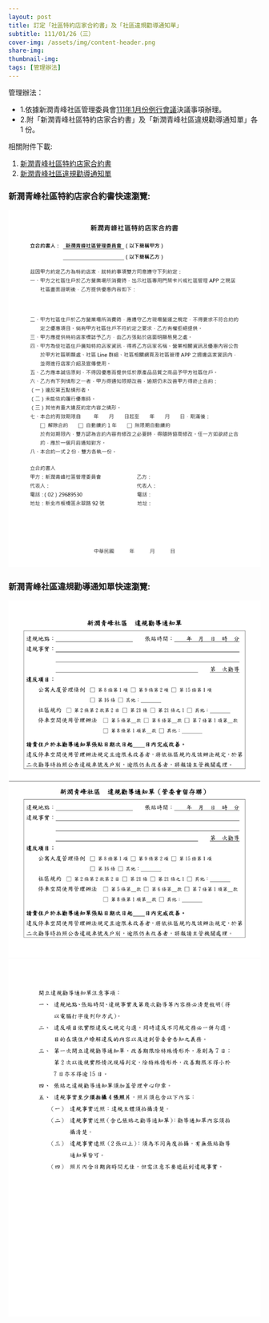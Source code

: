 ```yaml
---
layout: post
title: 訂定「社區特約店家合約書」及「社區違規勸導通知單」
subtitle: 111/01/26（三）
cover-img: /assets/img/content-header.png
share-img: 
thumbnail-img:
tags: [管理辦法]
---
```


管理辦法：
- 1.依據新潤青峰社區管理委員會[111年1月份例行會議](https://bq01.github.io/2022-01-13-meeting/)決議事項辦理。
- 2.附「新潤青峰社區特約店家合約書」及「新潤青峰社區違規勸導通知單」各 1 份。

相關附件下載:

1. [新潤青峰社區特約店家合約書](../assets/post/20220126/新潤青峰社區特約店家合約書.pdf)
2. [新潤青峰社區違規勸導通知單](../assets/post/20220126/新潤青峰社區違規勸導通知單.pdf)

### 新潤青峰社區特約店家合約書快速瀏覽:

![](../assets/post/20220126/contract-for-special-shop-01.png)

### 新潤青峰社區違規勸導通知單快速瀏覽:

![](../assets/post/20220126/notice-of-non-compliance-01.png)
![](../assets/post/20220126/notice-of-non-compliance-02.png)
